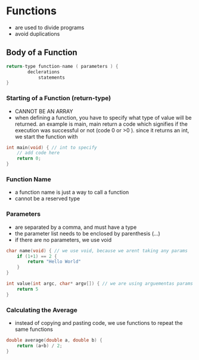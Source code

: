 # Functions

- are used to divide programs
- avoid duplications

## Body of a Function

```c
return-type function-name ( parameters ) {
		declerations
			statements
}
```

### Starting of a Function (return-type)

- CANNOT BE AN ARRAY
- when defining a function, you have to specify what type of value will be returned. an example is main, main return a code which signifies if the execution was successful or not (code 0 or >0 ). since it returns an int, we start the function with

```c
int main(void) { // int to specify 
	// add code here
	return 0;
}
```

### Function Name

- a function name is just a way to call a function
- cannot be a reserved type

### Parameters

- are separated by a comma, and must have a type
- the parameter list needs to be enclosed by parenthesis (…)
- if there are no parameters, we use void

```c
char name(void) { // we use void, because we arent taking any params
	if (1+1) == 2 {
		return "Hello World"
	}
}

int value(int argc, char* argv[]) { // we are using arguementas params
	return 5
}
```

### Calculating the Average

- instead of copying and pasting code, we use functions to repeat the same functions

```c
double average(double a, double b) {
	return (a+b) / 2;
}
```
